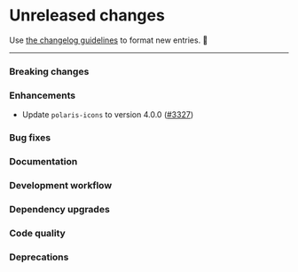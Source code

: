 # Unreleased changes

Use [the changelog guidelines](https://git.io/polaris-changelog-guidelines) to format new entries. 💜

---

### Breaking changes

### Enhancements

- Update `polaris-icons` to version 4.0.0 ([#3327](https://github.com/Shopify/polaris-react/pull/3327))

### Bug fixes

### Documentation

### Development workflow

### Dependency upgrades

### Code quality

### Deprecations
